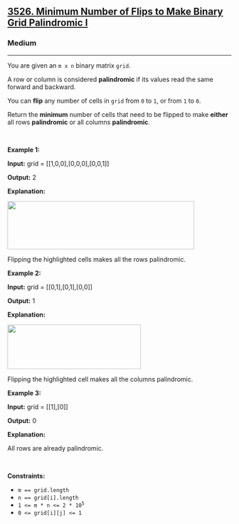 <h2><a href="https://leetcode.com/problems/minimum-number-of-flips-to-make-binary-grid-palindromic-i">3526. Minimum Number of Flips to Make Binary Grid Palindromic I</a></h2><h3>Medium</h3><hr><p>You are given an <code>m x n</code> binary matrix <code>grid</code>.</p>

<p>A row or column is considered <strong>palindromic</strong> if its values read the same forward and backward.</p>

<p>You can <strong>flip</strong> any number of cells in <code>grid</code> from <code>0</code> to <code>1</code>, or from <code>1</code> to <code>0</code>.</p>

<p>Return the <strong>minimum</strong> number of cells that need to be flipped to make <strong>either</strong> all rows <strong>palindromic</strong> or all columns <strong>palindromic</strong>.</p>

<p>&nbsp;</p>
<p><strong class="example">Example 1:</strong></p>

<div class="example-block">
<p><strong>Input:</strong> <span class="example-io">grid = [[1,0,0],[0,0,0],[0,0,1]]</span></p>

<p><strong>Output:</strong> <span class="example-io">2</span></p>

<p><strong>Explanation:</strong></p>

<p><img alt="" src="https://assets.leetcode.com/uploads/2024/07/07/screenshot-from-2024-07-08-00-20-10.png" style="width: 420px; height: 108px;" /></p>

<p>Flipping the highlighted cells makes all the rows palindromic.</p>
</div>

<p><strong class="example">Example 2:</strong></p>

<div class="example-block">
<p><strong>Input:</strong> <span class="example-io">grid = </span>[[0,1],[0,1],[0,0]]</p>

<p><strong>Output:</strong> <span class="example-io">1</span></p>

<p><strong>Explanation:</strong></p>

<p><img alt="" src="https://assets.leetcode.com/uploads/2024/07/07/screenshot-from-2024-07-08-00-31-23.png" style="width: 300px; height: 100px;" /></p>

<p>Flipping the highlighted cell makes all the columns palindromic.</p>
</div>

<p><strong class="example">Example 3:</strong></p>

<div class="example-block">
<p><strong>Input:</strong> <span class="example-io">grid = [[1],[0]]</span></p>

<p><strong>Output:</strong> <span class="example-io">0</span></p>

<p><strong>Explanation:</strong></p>

<p>All rows are already palindromic.</p>
</div>

<p>&nbsp;</p>
<p><strong>Constraints:</strong></p>

<ul>
	<li><code>m == grid.length</code></li>
	<li><code>n == grid[i].length</code></li>
	<li><code>1 &lt;= m * n &lt;= 2 * 10<sup>5</sup></code></li>
	<li><code>0 &lt;= grid[i][j] &lt;= 1</code></li>
</ul>
